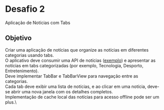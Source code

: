 # Desafio 2

Aplicação de Notícias com Tabs

## Objetivo

Criar uma aplicação de notícias que organize as notícias em diferentes categorias usando tabs.\
O aplicativo deve consumir uma API de notícias ([exemplo](https://newsapi.org)) e apresentar as notícias em tabs categorizadas (por exemplo, Tecnologia, Desporto, Entretenimento).\
Deve implementar TabBar e TabBarView para navegação entre as categorias.\
Cada tab deve exibir uma lista de notícias, e ao clicar em uma notícia, deve-se abrir uma nova janela com os detalhes completos.\
Implementação de cache local das notícias para acesso offline pode ser um plus.\
